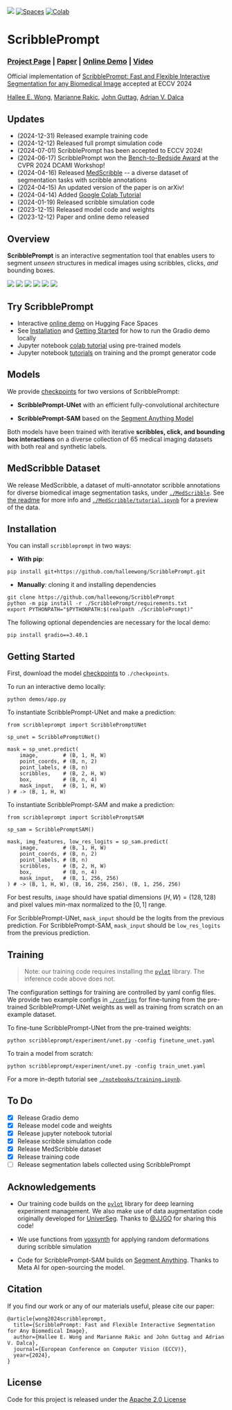 <a href=https://arxiv.org/abs/2312.07381><img src="https://img.shields.io/badge/arxiv-2312.07381-orange?logo=arxiv&logoColor=white"/></a>
<a href="https://huggingface.co/spaces/halleewong/ScribblePrompt"><img alt="Spaces" src="https://img.shields.io/badge/%F0%9F%A4%97%20Hugging%20Face-Spaces-blue"></a>
<a href="https://colab.research.google.com/drive/14ExpVy3PjCCp4VzgTo27Yh_aLBafK8cX?usp=sharing"><img alt="Colab" src="https://colab.research.google.com/assets/colab-badge.svg"></a>

# ScribblePrompt

### [Project Page](https://scribbleprompt.csail.mit.edu) | [Paper](https://arxiv.org/abs/2312.07381) | [Online Demo](https://huggingface.co/spaces/halleewong/ScribblePrompt) | [Video](https://youtu.be/L8CiAoHzPUE)

Official implementation of [ScribblePrompt: Fast and Flexible Interactive Segmentation for any Biomedical Image](https://arxiv.org/abs/2312.07381) accepted at ECCV 2024

[Hallee E. Wong](https://halleewong.github.io/), [Marianne Rakic](https://mariannerakic.github.io/), [John Guttag](https://people.csail.mit.edu/guttag/), [Adrian V. Dalca](http://www.mit.edu/~adalca/)

## Updates

* (2024-12-31) Released example training code
* (2024-12-12) Released full prompt simulation code
* (2024-07-01) ScribblePrompt has been accepted to ECCV 2024!
* (2024-06-17) ScribblePrompt won the [Bench-to-Bedside Award](https://dca-in-mi.github.io/awards.html) at the CVPR 2024 DCAMI Workshop!
* (2024-04-16) Released [MedScribble](https://github.com/halleewong/ScribblePrompt/tree/main/MedScribble) -- a diverse dataset of segmentation tasks with scribble annotations
* (2024-04-15) An updated version of the paper is on arXiv!
* (2024-04-14) Added [Google Colab Tutorial](https://colab.research.google.com/drive/14ExpVy3PjCCp4VzgTo27Yh_aLBafK8cX?usp=sharing)
* (2024-01-19) Released scribble simulation code
* (2023-12-15) Released model code and weights 
* (2023-12-12) Paper and online demo released

## Overview

**ScribblePrompt** is an interactive segmentation tool that enables users to segment *unseen* structures in medical images using scribbles, clicks, *and* bounding boxes. 

![](https://github.com/halleewong/ScribblePrompt/blob/website/assets/gifs/total_segmentator.gif)
![](https://github.com/halleewong/ScribblePrompt/blob/website/assets/gifs/wbc.gif)
![](https://github.com/halleewong/ScribblePrompt/blob/website/assets/gifs/drive.gif)
![](https://github.com/halleewong/ScribblePrompt/blob/website/assets/gifs/buid.gif)
![](https://github.com/halleewong/ScribblePrompt/blob/website/assets/gifs/hipxray.gif)
![](https://github.com/halleewong/ScribblePrompt/blob/website/assets/gifs/acdc.gif)

## Try ScribblePrompt

* Interactive [online demo](https://huggingface.co/spaces/halleewong/ScribblePrompt) on Hugging Face Spaces
* See [Installation](https://github.com/halleewong/ScribblePrompt?tab=readme-ov-file#installation) and [Getting Started](https://github.com/halleewong/ScribblePrompt?tab=readme-ov-file#getting-started) for how to run the Gradio demo locally
* Jupyter notebook [colab tutorial](https://colab.research.google.com/drive/14ExpVy3PjCCp4VzgTo27Yh_aLBafK8cX?usp=sharing) using pre-trained models
* Jupyter notebook [tutorials](https://github.com/halleewong/ScribblePrompt/tree/main/notebooks) on training and the prompt generator code

## Models

We provide [checkpoints](https://www.dropbox.com/scl/fo/zl12obhnsqc2mq7ulviq9/h?rlkey=suaj632fd9aqd6c2gtajz1ywc&dl=0) for two versions of ScribblePrompt: 

* **ScribblePrompt-UNet** with an efficient fully-convolutional architecture  

* **ScribblePrompt-SAM** based on the [Segment Anything Model](https://github.com/facebookresearch/segment-anything)

Both models have been trained with iterative **scribbles, click, and bounding box interactions** on a diverse collection of 65 medical imaging datasets with both real and synthetic labels. 

## MedScribble Dataset

We release MedScribble, a dataset of multi-annotator scribble annotations for diverse biomedical image segmentation tasks, under [`./MedScribble`](https://github.com/halleewong/ScribblePrompt/tree/main/MedScribble). See [the readme](https://github.com/halleewong/ScribblePrompt/tree/main/MedScribble/README.md) for more info and [`./MedScribble/tutorial.ipynb`](https://github.com/halleewong/ScribblePrompt/tree/main/MedScribble/tutorial.ipynb) for a preview of the data.  

## Installation

You can install `scribbleprompt` in two ways:

* **With pip**:

```
pip install git+https://github.com/halleewong/ScribblePrompt.git
```

* **Manually**: cloning it and installing dependencies
```
git clone https://github.com/halleewong/ScribblePrompt
python -m pip install -r ./ScribblePrompt/requirements.txt
export PYTHONPATH="$PYTHONPATH:$(realpath ./ScribblePrompt)"
```

The following optional dependencies are necessary for the local demo:
```
pip install gradio==3.40.1
```

## Getting Started

First, download the model [checkpoints](https://www.dropbox.com/scl/fo/zl12obhnsqc2mq7ulviq9/h?rlkey=suaj632fd9aqd6c2gtajz1ywc&dl=0) to `./checkpoints`.

To run an interactive demo locally: 
```
python demos/app.py
```

To instantiate ScribblePrompt-UNet and make a prediction:
```
from scribbleprompt import ScribblePromptUNet

sp_unet = ScribblePromptUNet()

mask = sp_unet.predict(
    image,        # (B, 1, H, W) 
    point_coords, # (B, n, 2)
    point_labels, # (B, n)
    scribbles,    # (B, 2, H, W)
    box,          # (B, n, 4)
    mask_input,   # (B, 1, H, W)
) # -> (B, 1, H, W) 
```

To instantiate ScribblePrompt-SAM and make a prediction:
```
from scribbleprompt import ScribblePromptSAM

sp_sam = ScribblePromptSAM()

mask, img_features, low_res_logits = sp_sam.predict(
    image,        # (B, 1, H, W) 
    point_coords, # (B, n, 2)
    point_labels, # (B, n)
    scribbles,    # (B, 2, H, W)
    box,          # (B, n, 4)
    mask_input,   # (B, 1, 256, 256)
) # -> (B, 1, H, W), (B, 16, 256, 256), (B, 1, 256, 256)

```
For best results, `image` should have spatial dimensions $(H,W) = (128,128)$ and pixel values min-max normalized to the $[0,1]$ range. 

For ScribblePrompt-UNet, `mask_input` should be the logits from the previous prediction. For ScribblePrompt-SAM, `mask_input` should be `low_res_logits` from the previous prediction. 

## Training

>Note: our training code requires installing the [`pylot`](https://github.com/JJGO/pylot) library. The inference code above does not.  

The configuration settings for training are controlled by yaml config files. We provide two example configs in [`./configs`](https://github.com/halleewong/ScribblePrompt/tree/main/configs) for fine-tuning from the pre-trained ScribblePrompt-UNet weights as well as training from scratch on an example dataset.

To fine-tune ScribblePrompt-UNet from the pre-trained weights:
```
python scribbleprompt/experiment/unet.py -config finetune_unet.yaml 
```

To train a model from scratch:
```
python scribbleprompt/experiment/unet.py -config train_unet.yaml 
```

For a more in-depth tutorial see [`./notebooks/training.ipynb`](https://github.com/halleewong/ScribblePrompt/tree/main/notebooks/training.ipynb).

## To Do

- [x] Release Gradio demo 
- [x] Release model code and weights
- [x] Release jupyter notebook tutorial
- [x] Release scribble simulation code
- [x] Release MedScribble dataset
- [x] Release training code
- [ ] Release segmentation labels collected using ScribblePrompt

## Acknowledgements

* Our training code builds on the [`pylot`](https://github.com/JJGO/pylot) library for deep learning experiment management. We also make use of data augmentation code originally developed for [UniverSeg](https://github.com/JJGO/UniverSeg). Thanks to [@JJGO](https://github.com/JJGO) for sharing this code! 

* We use functions from [voxsynth](https://github.com/dalcalab/voxynth) for applying random deformations during scribble simulation 

* Code for ScribblePrompt-SAM builds on [Segment Anything](https://github.com/facebookresearch/segment-anything). Thanks to Meta AI for open-sourcing the model. 


## Citation

If you find our work or any of our materials useful, please cite our paper:
```
@article{wong2024scribbleprompt,
  title={ScribblePrompt: Fast and Flexible Interactive Segmentation for Any Biomedical Image},
  author={Hallee E. Wong and Marianne Rakic and John Guttag and Adrian V. Dalca},
  journal={European Conference on Computer Vision (ECCV)},
  year={2024},
}
```

## License

Code for this project is released under the [Apache 2.0 License](https://github.com/halleewong/ScribblePrompt/blob/main/LICENSE) 




